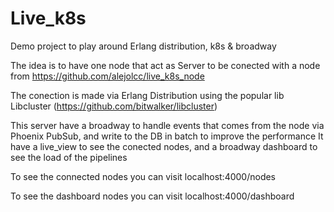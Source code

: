 # Live_k8s
Demo project to play around Erlang distribution, k8s & broadway

The idea is to have one node that act as Server to be conected with a node from 
https://github.com/alejolcc/live_k8s_node

The conection is made via Erlang Distribution using the popular lib Libcluster (https://github.com/bitwalker/libcluster)

This server have a broadway to handle events that comes from the node via Phoenix PubSub, and write to the DB in batch to improve the performance
It have a live_view to see the conected nodes, and a broadway dashboard to see the load of the pipelines

To see the connected nodes you can visit
localhost:4000/nodes

To see the dashboard nodes you can visit
localhost:4000/dashboard